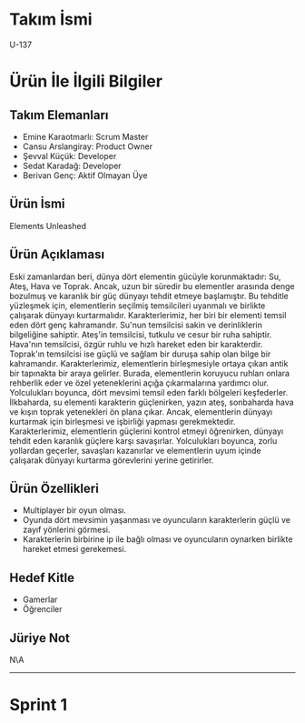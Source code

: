 # **Takım İsmi**
 U-137

# Ürün İle İlgili Bilgiler
## Takım Elemanları
- Emine Karaotmarlı: Scrum Master
- Cansu Arslangiray: Product Owner
- Şevval Küçük: Developer
- Sedat Karadağ: Developer
- Berivan Genç: Aktif Olmayan Üye

## Ürün İsmi
Elements Unleashed




## Ürün Açıklaması
Eski zamanlardan beri, dünya dört elementin gücüyle korunmaktadır: Su, Ateş, Hava ve Toprak. Ancak, uzun bir süredir bu elementler arasında denge bozulmuş ve karanlık bir güç dünyayı tehdit etmeye başlamıştır. Bu tehditle yüzleşmek için, elementlerin seçilmiş temsilcileri uyanmalı ve birlikte çalışarak dünyayı kurtarmalıdır. Karakterlerimiz, her biri bir elementi temsil eden dört genç kahramandır. Su'nun temsilcisi sakin ve derinliklerin bilgeliğine sahiptir. Ateş'in temsilcisi, tutkulu ve cesur bir ruha sahiptir. Hava'nın temsilcisi, özgür ruhlu ve hızlı hareket eden bir karakterdir. Toprak'ın temsilcisi ise güçlü ve sağlam bir duruşa sahip olan bilge bir kahramandır. Karakterlerimiz, elementlerin birleşmesiyle ortaya çıkan antik bir tapınakta bir araya gelirler. Burada, elementlerin koruyucu ruhları onlara rehberlik eder ve özel yeteneklerini açığa çıkarmalarına yardımcı olur. Yolculukları boyunca, dört mevsimi temsil eden farklı bölgeleri keşfederler. İlkbaharda, su elementi karakterin güçlenirken, yazın ateş, sonbaharda hava ve kışın toprak yetenekleri ön plana çıkar. Ancak, elementlerin dünyayı kurtarmak için birleşmesi ve işbirliği yapması gerekmektedir. Karakterlerimiz, elementlerin güçlerini kontrol etmeyi öğrenirken, dünyayı tehdit eden karanlık güçlere karşı savaşırlar. Yolculukları boyunca, zorlu yollardan geçerler, savaşları kazanırlar ve elementlerin uyum içinde çalışarak dünyayı kurtarma görevlerini yerine getirirler.

## Ürün Özellikleri
- Multiplayer bir oyun olması.
- Oyunda dört mevsimin yaşanması ve oyuncuların karakterlerin güçlü ve zayıf yönlerini görmesi.
- Karakterlerin birbirine ip ile bağlı olması ve oyuncuların oynarken birlikte hareket etmesi gerekemesi.

## Hedef Kitle
- Gamerlar
- Öğrenciler

## Jüriye Not
N\A

---

# Sprint 1
